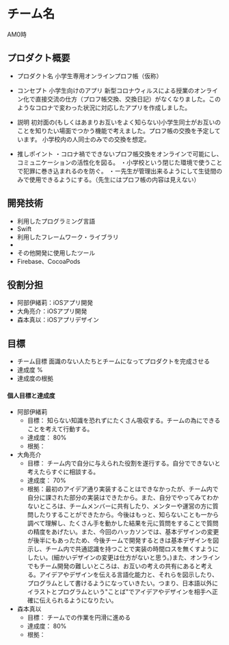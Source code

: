 # チーム名
AM0時
## プロダクト概要
- プロダクト名
小学生専用オンラインプロフ帳（仮称）
- コンセプト
小学生向けのアプリ
新型コロナウィルスによる授業のオンライン化で直接交流の仕方（プロフ帳交換、交換日記）がなくなりました。このようなコロナで変わった状況に対応したアプリを作成しました。

- 説明
初対面の(もしくはあまりお互いをよく知らない)小学生同士がお互いのことを知りたい場面でつかう機能で考えました。プロフ帳の交換を予定しています。
小学校内の人同士のみでの交換を想定。
- 推しポイント
 ・コロナ禍でできないプロフ帳交換をオンラインで可能にし、コミュニケーションの活性化を図る。
 ・小学校という閉じた環境で使うことで犯罪に巻き込まれるのを防ぐ。
 ・ー先生が管理出来るようにして生徒間のみで使用できるようにする。（先生にはプロフ帳の内容は見えない）

## 開発技術
- 利用したプログラミング言語
- Swift
- 利用したフレームワーク・ライブラリ
- 
- その他開発に使用したツール
- Firebase、CocoaPods

## 役割分担
- 阿部伊緒莉：iOSアプリ開発
- 大角亮介：iOSアプリ開発
- 森本真以：iOSアプリデザイン

## 目標
- チーム目標
面識のない人たちとチームになってプロダクトを完成させる
- 達成度
%
- 達成度の根拠


#### 個人目標と達成度
- 阿部伊緒莉 
  - 目標：  知らない知識を恐れずにたくさん吸収する。チームの為にできることを考えて行動する。
  - 達成度： 80%  
  - 根拠：  
- 大角亮介  
  - 目標：  チーム内で自分に与えられた役割を遂行する。自分でできないと考えたらすぐに相談する。
  - 達成度： 70%  
  - 根拠：最初のアイデア通り実装することはできなかったが、チーム内で自分に課された部分の実装はできたから。また、自分でやってみてわかないところは、チームメンバーに共有したり、メンターや運営の方に質問したりすることができたから。今後はもっと、知らないことも一から調べて理解し、たくさん手を動かした結果を元に質問をすることで質問の精度をあげたい。また、今回のハッカソンでは、基本デザインの変更が後半にもあったため、今後チームで開発するときは基本デザインを図示し、チーム内で共通認識を持つことで実装の時間ロスを無くすようにしたい。(細かいデザインの変更は仕方がないと思う。)また、オンラインでもチーム開発の難しいところは、お互いの考えの共有にあると考える。アイデアやデザインを伝える言語化能力と、それらを図示したり、プログラムとして書けるようになっていきたい。つまり、日本語以外にイラストとプログラムという"ことば"でアイデアやデザインを相手へ正確に伝えられるようになりたい。
- 森本真以  
  - 目標：  チームでの作業を円滑に進める
  - 達成度： 80%  
  - 根拠： 
